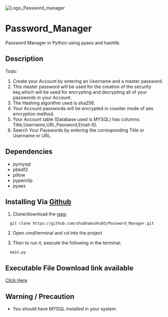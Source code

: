 ![Logo_Password_manager](https://user-images.githubusercontent.com/71839040/104889364-1eb2d380-5994-11eb-9e82-36aeb99b1c85.png)


# Password_Manager

Password Manager in Python using pyaes and hashlib.

## Description

Todo:
1. Create your Account by entering an Username and a master password.
2. This master password will be used for the creation of the security key,which will be used for encrypting and decrypting all of your passwords in your Account.
3. The Hashing algorithm used is sha256.
4. Your Account passwords will be encrypted in counter mode of aes encryption method.
5. Your Account table (Database used is MYSQL) has columns: Title,Username,URL,Password,Email-ID.
6. Search Your Passwords by entering the corresponding Title or Username or URL.

## Dependencies 

- pymysql
- pbkdf2 
- pillow 
- pyperclip
- pyaes

## Installing Via [Github](https://github.com/shubhamsahu03/Password_Manager)
1. Clone/download the [repo](https://github.com/shubhamsahu03/Password_Manager)
```
  git clone https://github.com/shubhamsahu03/Password_Manager.git
```
2. Open cmd/terminal and cd into the project

3. Then to run it, execute the following in the terminal:
```
  main.py
```  
## Executable File Download link available

[Click Here](https://drive.google.com/drive/folders/1L5ngw_hWvw60upAglSxwi2QFHPWv4CDK?usp=sharing)


## Warning / Precaution

- You should have MYSQL installed in your system.

